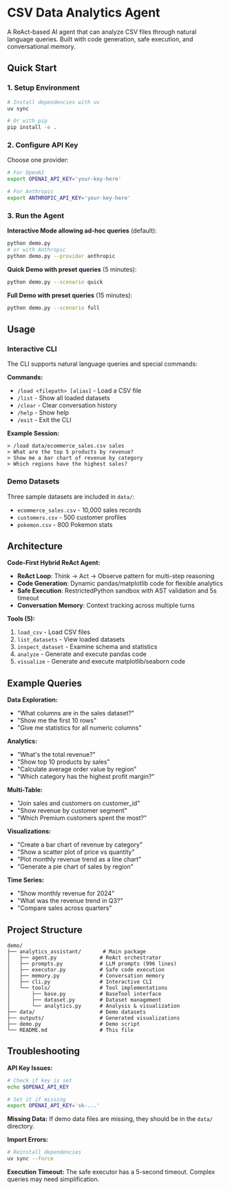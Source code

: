 # CSV Data Analytics Agent

A ReAct-based AI agent that can analyze CSV files through natural language queries. Built with code generation, safe execution, and conversational memory.

## Quick Start

### 1. Setup Environment

```bash
# Install dependencies with uv
uv sync

# Or with pip
pip install -e .
```

### 2. Configure API Key

Choose one provider:

```bash
# For OpenAI
export OPENAI_API_KEY='your-key-here'

# For Anthropic
export ANTHROPIC_API_KEY='your-key-here'
```

### 3. Run the Agent

**Interactive Mode allowing ad-hoc queries** (default):
```bash
python demo.py
# or with Anthropic
python demo.py --provider anthropic
```

**Quick Demo with preset queries** (5 minutes):
```bash
python demo.py --scenario quick
```

**Full Demo with preset queries** (15 minutes):
```bash
python demo.py --scenario full
```

## Usage

### Interactive CLI

The CLI supports natural language queries and special commands:

**Commands:**
- `/load <filepath> [alias]` - Load a CSV file
- `/list` - Show all loaded datasets
- `/clear` - Clear conversation history
- `/help` - Show help
- `/exit` - Exit the CLI

**Example Session:**
```
> /load data/ecommerce_sales.csv sales
> What are the top 5 products by revenue?
> Show me a bar chart of revenue by category
> Which regions have the highest sales?
```

### Demo Datasets

Three sample datasets are included in `data/`:
- `ecommerce_sales.csv` - 10,000 sales records
- `customers.csv` - 500 customer profiles
- `pokemon.csv` - 800 Pokemon stats

## Architecture

**Code-First Hybrid ReAct Agent:**
- **ReAct Loop**: Think → Act → Observe pattern for multi-step reasoning
- **Code Generation**: Dynamic pandas/matplotlib code for flexible analytics
- **Safe Execution**: RestrictedPython sandbox with AST validation and 5s timeout
- **Conversation Memory**: Context tracking across multiple turns

**Tools (5):**
1. `load_csv` - Load CSV files
2. `list_datasets` - View loaded datasets
3. `inspect_dataset` - Examine schema and statistics
4. `analyze` - Generate and execute pandas code
5. `visualize` - Generate and execute matplotlib/seaborn code

## Example Queries

**Data Exploration:**
- "What columns are in the sales dataset?"
- "Show me the first 10 rows"
- "Give me statistics for all numeric columns"

**Analytics:**
- "What's the total revenue?"
- "Show top 10 products by sales"
- "Calculate average order value by region"
- "Which category has the highest profit margin?"

**Multi-Table:**
- "Join sales and customers on customer_id"
- "Show revenue by customer segment"
- "Which Premium customers spent the most?"

**Visualizations:**
- "Create a bar chart of revenue by category"
- "Show a scatter plot of price vs quantity"
- "Plot monthly revenue trend as a line chart"
- "Generate a pie chart of sales by region"

**Time Series:**
- "Show monthly revenue for 2024"
- "What was the revenue trend in Q3?"
- "Compare sales across quarters"

## Project Structure

```
demo/
├── analytics_assistant/       # Main package
│   ├── agent.py              # ReAct orchestrator
│   ├── prompts.py            # LLM prompts (996 lines)
│   ├── executor.py           # Safe code execution
│   ├── memory.py             # Conversation memory
│   ├── cli.py                # Interactive CLI
│   └── tools/                # Tool implementations
│       ├── base.py           # BaseTool interface
│       ├── dataset.py        # Dataset management
│       └── analytics.py      # Analysis & visualization
├── data/                     # Demo datasets
├── outputs/                  # Generated visualizations
├── demo.py                   # Demo script
└── README.md                 # This file
```

## Troubleshooting

**API Key Issues:**
```bash
# Check if key is set
echo $OPENAI_API_KEY

# Set it if missing
export OPENAI_API_KEY='sk-...'
```

**Missing Data:**
If demo data files are missing, they should be in the `data/` directory.

**Import Errors:**
```bash
# Reinstall dependencies
uv sync --force
```

**Execution Timeout:**
The safe executor has a 5-second timeout. Complex queries may need simplification.
